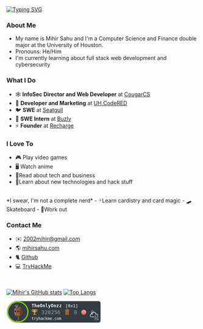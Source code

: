 <!--
**MihirSahu/MihirSahu** is a ✨ _special_ ✨ repository because its `README.md` (this file) appears on your GitHub profile.

Here are some ideas to get you started:

- 🔭 I’m currently working on ...
- 🌱 I’m currently learning ...
- 👯 I’m looking to collaborate on ...
- 🤔 I’m looking for help with ...
- 💬 Ask me about ...
- 📫 How to reach me: ..
- 😄 Pronouns: ...
- ⚡ Fun fact: ...
-->

[![Typing SVG](https://readme-typing-svg.herokuapp.com/?lines=Hi!+I'm+Mihir+Sahu)](https://git.io/typing-svg)

### About Me
- My name is Mihir Sahu and I'm a Computer Science and Finance double major at the University of Houston.
- Pronouns: He/Him
- I'm currently learning about full stack web development and cybersecurity

### What I Do
- 🕸️ **InfoSec Director and Web Developer** at [CougarCS](https://github.com/CougarCS)
- 🔴 **Developer and Marketing** at [UH CodeRED](https://github.com/CodeRED-UH)
- 🐦 **SWE** at [Seatgull](https://github.com/seatgull)
- 🐝 **SWE Intern** at [Buzly](https://github.com/buzly)
- ⚡ **Founder** at [Recharge](https://github.com/Recharge-App)

### I Love To
- 🎮 Play video games
- 🖥️ Watch anime
- 📖Read about tech and business
- 🧠Learn about new technologies and hack stuff
<br>
*I swear, I'm not a complete nerd*
- 🃏Learn cardistry and card magic
- 🛹Skateboard
- 💪Work out

### Contact Me
- ✉️  2002mihir@gmail.com
- 🌎 [mihirsahu.com](http://www.mihirsahu.com)
- 🐈 [Github](https://github.com/MihirSahu)
- 💻 [TryHackMe](https://tryhackme.com/p/TheOnlyOnzz)

<br>

[![Mihir's GitHub stats](https://github-readme-stats.vercel.app/api?username=MihirSahu&show_icons=true&theme=dracula)](https://github.com/anuraghazra/github-readme-stats)
[![Top Langs](https://github-readme-stats.vercel.app/api/top-langs/?username=MihirSahu&theme=dracula&layout=compact)](https://github.com/anuraghazra/github-readme-stats)

[![tryhackme stats](https://raw.githubusercontent.com/MihirSahu/MihirSahu/main/assets/thm_propic.png)][tryhackme]


[tryhackme]: https://tryhackme.com/p/TheOnlyOnzz
